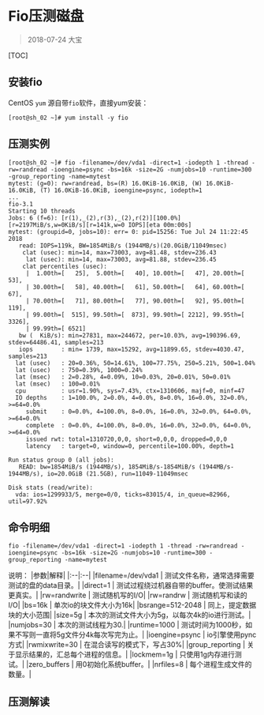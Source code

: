 # Fio压测磁盘

> 2018-07-24 大宝

[TOC]

## 安装fio

CentOS `yum` 源自带`fio`软件，直接yum安装：

```shell
[root@sh_02 ~]# yum install -y fio
```

## 压测实例

```shell
[root@sh_02 ~]# fio -filename=/dev/vda1 -direct=1 -iodepth 1 -thread -rw=randread -ioengine=psync -bs=16k -size=2G -numjobs=10 -runtime=300 -group_reporting -name=mytest
mytest: (g=0): rw=randread, bs=(R) 16.0KiB-16.0KiB, (W) 16.0KiB-16.0KiB, (T) 16.0KiB-16.0KiB, ioengine=psync, iodepth=1
...
fio-3.1
Starting 10 threads
Jobs: 6 (f=6): [r(1),_(2),r(3),_(2),r(2)][100.0%][r=2197MiB/s,w=0KiB/s][r=141k,w=0 IOPS][eta 00m:00s]
mytest: (groupid=0, jobs=10): err= 0: pid=15256: Tue Jul 24 11:22:45 2018
   read: IOPS=119k, BW=1854MiB/s (1944MB/s)(20.0GiB/11049msec)
    clat (usec): min=14, max=73003, avg=81.48, stdev=236.43
     lat (usec): min=14, max=73003, avg=81.88, stdev=236.45
    clat percentiles (usec):
     |  1.00th=[   25],  5.00th=[   40], 10.00th=[   47], 20.00th=[   53],
     | 30.00th=[   58], 40.00th=[   61], 50.00th=[   64], 60.00th=[   67],
     | 70.00th=[   71], 80.00th=[   77], 90.00th=[   92], 95.00th=[  119],
     | 99.00th=[  515], 99.50th=[  873], 99.90th=[ 2212], 99.95th=[ 3326],
     | 99.99th=[ 6521]
   bw (  KiB/s): min=27831, max=244672, per=10.03%, avg=190396.69, stdev=64486.41, samples=213
   iops        : min= 1739, max=15292, avg=11899.65, stdev=4030.47, samples=213
  lat (usec)   : 20=0.36%, 50=14.61%, 100=77.75%, 250=5.21%, 500=1.04%
  lat (usec)   : 750=0.39%, 1000=0.24%
  lat (msec)   : 2=0.28%, 4=0.09%, 10=0.03%, 20=0.01%, 50=0.01%
  lat (msec)   : 100=0.01%
  cpu          : usr=1.90%, sys=7.43%, ctx=1310606, majf=0, minf=47
  IO depths    : 1=100.0%, 2=0.0%, 4=0.0%, 8=0.0%, 16=0.0%, 32=0.0%, >=64=0.0%
     submit    : 0=0.0%, 4=100.0%, 8=0.0%, 16=0.0%, 32=0.0%, 64=0.0%, >=64=0.0%
     complete  : 0=0.0%, 4=100.0%, 8=0.0%, 16=0.0%, 32=0.0%, 64=0.0%, >=64=0.0%
     issued rwt: total=1310720,0,0, short=0,0,0, dropped=0,0,0
     latency   : target=0, window=0, percentile=100.00%, depth=1

Run status group 0 (all jobs):
   READ: bw=1854MiB/s (1944MB/s), 1854MiB/s-1854MiB/s (1944MB/s-1944MB/s), io=20.0GiB (21.5GB), run=11049-11049msec

Disk stats (read/write):
  vda: ios=1299933/5, merge=0/0, ticks=83015/4, in_queue=82966, util=97.92%
```

## 命令明细

```shell
fio -filename=/dev/vda1 -direct=1 -iodepth 1 -thread -rw=randread -ioengine=psync -bs=16k -size=2G -numjobs=10 -runtime=300 -group_reporting -name=mytest
```

说明：
|参数|解释|
|:--|:--|
|filename=/dev/vda1 |      测试文件名称，通常选择需要测试的盘的data目录。|
|direct=1   |              测试过程绕过机器自带的buffer。使测试结果更真实。|
|rw=randwrite   |          测试随机写的I/O|
|rw=randrw     |           测试随机写和读的I/O|
|bs=16k          |         单次io的块文件大小为16k|
|bsrange=512-2048   |      同上，提定数据块的大小范围|
|size=5g   | 本次的测试文件大小为5g，以每次4k的io进行测试。|
|numjobs=30      |         本次的测试线程为30.|
|runtime=1000   |          测试时间为1000秒，如果不写则一直将5g文件分4k每次写完为止。|
|ioengine=psync  |         io引擎使用pync方式|
|rwmixwrite=30    |        在混合读写的模式下，写占30%|
|group_reporting    |      关于显示结果的，汇总每个进程的信息。|
|lockmem=1g          |     只使用1g内存进行测试。|
|zero_buffers          |   用0初始化系统buffer。|
|nrfiles=8               | 每个进程生成文件的数量。|

## 压测解读

```shell

```

